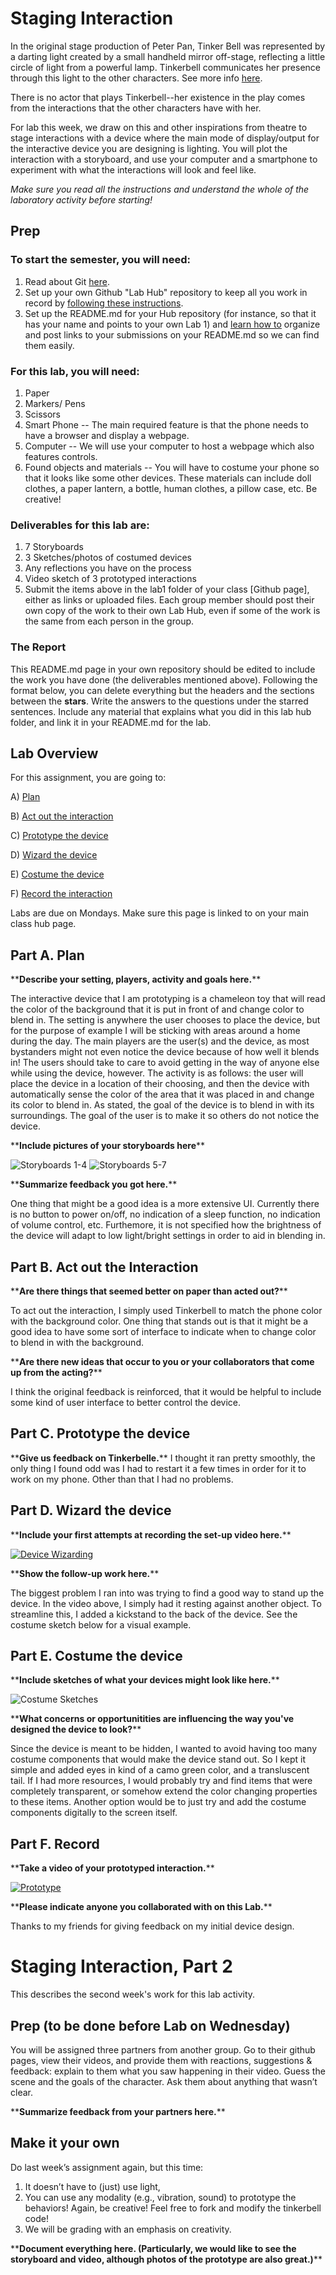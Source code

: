 

# Staging Interaction

In the original stage production of Peter Pan, Tinker Bell was represented by a darting light created by a small handheld mirror off-stage, reflecting a little circle of light from a powerful lamp. Tinkerbell communicates her presence through this light to the other characters. See more info [here](https://en.wikipedia.org/wiki/Tinker_Bell). 

There is no actor that plays Tinkerbell--her existence in the play comes from the interactions that the other characters have with her.

For lab this week, we draw on this and other inspirations from theatre to stage interactions with a device where the main mode of display/output for the interactive device you are designing is lighting. You will plot the interaction with a storyboard, and use your computer and a smartphone to experiment with what the interactions will look and feel like. 

_Make sure you read all the instructions and understand the whole of the laboratory activity before starting!_



## Prep

### To start the semester, you will need:
1. Read about Git [here](https://git-scm.com/book/en/v2/Getting-Started-What-is-Git%3F).
2. Set up your own Github "Lab Hub" repository to keep all you work in record by [following these instructions](https://github.com/FAR-Lab/Developing-and-Designing-Interactive-Devices/blob/2021Fall/readings/Submitting%20Labs.md).
3. Set up the README.md for your Hub repository (for instance, so that it has your name and points to your own Lab 1) and [learn how to](https://guides.github.com/features/mastering-markdown/) organize and post links to your submissions on your README.md so we can find them easily.


### For this lab, you will need:
1. Paper
2. Markers/ Pens
3. Scissors
4. Smart Phone -- The main required feature is that the phone needs to have a browser and display a webpage.
5. Computer -- We will use your computer to host a webpage which also features controls.
6. Found objects and materials -- You will have to costume your phone so that it looks like some other devices. These materials can include doll clothes, a paper lantern, a bottle, human clothes, a pillow case, etc. Be creative!

### Deliverables for this lab are: 
1. 7 Storyboards
1. 3 Sketches/photos of costumed devices
1. Any reflections you have on the process
1. Video sketch of 3 prototyped interactions
1. Submit the items above in the lab1 folder of your class [Github page], either as links or uploaded files. Each group member should post their own copy of the work to their own Lab Hub, even if some of the work is the same from each person in the group.

### The Report
This README.md page in your own repository should be edited to include the work you have done (the deliverables mentioned above). Following the format below, you can delete everything but the headers and the sections between the **stars**. Write the answers to the questions under the starred sentences. Include any material that explains what you did in this lab hub folder, and link it in your README.md for the lab.

## Lab Overview
For this assignment, you are going to:

A) [Plan](#part-a-plan) 

B) [Act out the interaction](#part-b-act-out-the-interaction) 

C) [Prototype the device](#part-c-prototype-the-device)

D) [Wizard the device](#part-d-wizard-the-device) 

E) [Costume the device](#part-e-costume-the-device)

F) [Record the interaction](#part-f-record)

Labs are due on Mondays. Make sure this page is linked to on your main class hub page.

## Part A. Plan 

\*\***Describe your setting, players, activity and goals here.**\*\*

The interactive device that I am prototyping is a chameleon toy that will read the color of the background that it is put in front of and change color to blend in. The setting is anywhere the user chooses to place the device, but for the purpose of example I will be sticking with areas around a home during the day. The main players are the user(s) and the device, as most bystanders might not even notice the device because of how well it blends in! The users should take to care to avoid getting in the way of anyone else while using the device, however. The activity is as follows: the user will place the device in a location of their choosing, and then the device with automatically sense the color of the area that it was placed in and change its color to blend in. As stated, the goal of the device is to blend in with its surroundings. The goal of the user is to make it so others do not notice the device.

\*\***Include pictures of your storyboards here**\*\*

![Storyboards 1-4](./images/storyboard1-4.png "Storyboards 1-4")
![Storyboards 5-7](./images/storyboard5-7.png "Storyboards 5-7")

\*\***Summarize feedback you got here.**\*\*

One thing that might be a good idea is a more extensive UI. Currently there is no button to power on/off, no indication of a sleep function, no indication of volume control, etc. Furthemore, it is not specified how the brightness of the device will adapt to low light/bright settings in order to aid in blending in.


## Part B. Act out the Interaction

\*\***Are there things that seemed better on paper than acted out?**\*\*

To act out the interaction, I simply used Tinkerbell to match the phone color with the background color. One thing that stands out is that it might be a good idea to have some sort of interface to indicate when to change color to blend in with the background.

\*\***Are there new ideas that occur to you or your collaborators that come up from the acting?**\*\*

I think the original feedback is reinforced, that it would be helpful to include some kind of user interface to better control the device.


## Part C. Prototype the device

\*\***Give us feedback on Tinkerbelle.**\*\*
I thought it ran pretty smoothly, the only thing I found odd was I had to restart it a few times in order for it to work on my phone. Other than that I had no problems.


## Part D. Wizard the device

\*\***Include your first attempts at recording the set-up video here.**\*\*

[![Device Wizarding](./images/wizardingThumbnail.png)](https://drive.google.com/file/d/1Dv6p8K7cJp-_OiqcWRwPrkeZXu1VrVlM/view?usp=sharing)

\*\***Show the follow-up work here.**\*\*

The biggest problem I ran into was trying to find a good way to stand up the device. In the video above, I simply had it resting against another object. To streamline this, I added a kickstand to the back of the device. See the costume sketch below for a visual example.


## Part E. Costume the device

\*\***Include sketches of what your devices might look like here.**\*\*

![Costume Sketches](./images/costumeSketches.png "Costume Sketches")

\*\***What concerns or opportunitities are influencing the way you've designed the device to look?**\*\*

Since the device is meant to be hidden, I wanted to avoid having too many costume components that would make the device stand out. So I kept it simple and added eyes in kind of a camo green color, and a transluscent tail. If I had more resources, I would probably try and find items that were completely transparent, or somehow extend the color changing properties to these items. Another option would be to just try and add the costume components digitally to the screen itself.


## Part F. Record

\*\***Take a video of your prototyped interaction.**\*\*

[![Prototype](./images/prototypeThumbnail.png)](https://drive.google.com/file/d/1T4XjXjlTxjxsIthOTso3aCJW3oed_wSv/view?usp=sharing)

\*\***Please indicate anyone you collaborated with on this Lab.**\*\*

Thanks to my friends for giving feedback on my initial device design.



# Staging Interaction, Part 2 

This describes the second week's work for this lab activity.


## Prep (to be done before Lab on Wednesday)

You will be assigned three partners from another group. Go to their github pages, view their videos, and provide them with reactions, suggestions & feedback: explain to them what you saw happening in their video. Guess the scene and the goals of the character. Ask them about anything that wasn’t clear. 

\*\***Summarize feedback from your partners here.**\*\*

## Make it your own

Do last week’s assignment again, but this time: 
1) It doesn’t have to (just) use light, 
2) You can use any modality (e.g., vibration, sound) to prototype the behaviors! Again, be creative! Feel free to fork and modify the tinkerbell code! 
3) We will be grading with an emphasis on creativity. 

\*\***Document everything here. (Particularly, we would like to see the storyboard and video, although photos of the prototype are also great.)**\*\*
